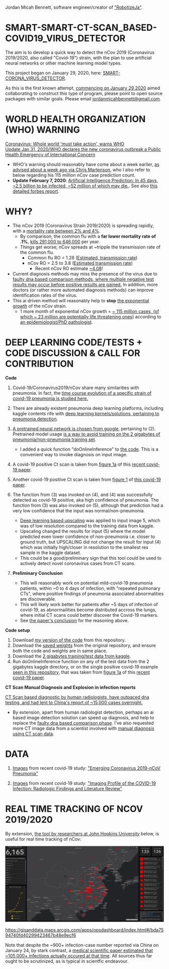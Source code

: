 Jordan Micah Bennett, software engineer/creator of ["RobotizeJa"](https://github.com/JordanMicahBennett/ROBOTIZE_JA).

# SMART-SMART-CT-SCAN_BASED-COVID19_VIRUS_DETECTOR
The aim is to develop a quick way to detect the nCov 2019 (Coronavirus 2019/2020, also called "Covid-19") strain, with the plan to use artificial neural networks or other machine learning model types.

This project began on January 29, 2020, here: [SMART-CORONA_VIRUS_DETECTOR](https://github.com/JordanMicahBennett/SMART-CORONA_VIRUS_DETECTOR).

As this is the first known attempt, [commencing on January 29 2020](https://github.com/JordanMicahBennett/SMART-CORONA_VIRUS_DETECTOR/commit/49984b40847eb168800f0874bae7f8a0f2e20991) aimed collaborating to construct this type of program, please point to open source packages with similar goals. Please email jordanmicahbennett@gmail.com.


# WORLD HEALTH ORGANIZATION (WHO) WARNING
[Coronavirus: Whole world 'must take action', warns WHO](https://www.bbc.com/news/world-asia-china-51299195)  
[Update Jan 31, 2020/WHO declares the new coronavirus outbreak a Public Health Emergency of International Concern](https://www.who.int/news-room/detail/30-01-2020-statement-on-the-second-meeting-of-the-international-health-regulations-(2005)-emergency-committee-regarding-the-outbreak-of-novel-coronavirus-(2019-ncov))
   * WHO's warning should reasonably have come about a week earlier, [as advised about a week ago via Chris Martenson](https://www.youtube.com/watch?v=Nk5P_iRYwTY), who I also refer to below regarding his 115 million nCov case prediction count.
   * **Update February 7, 2020**: [Artificial Intelligence Prediction: In 45 days, ~2.5 billion to be infected, ~52 million of which may die.](https://www.facebook.com/ProgrammingGodJordan/posts/879754635816897). See also [this detailed forbes report](https://www.forbes.com/sites/johnkoetsier/2020/02/05/ai-predicts-coronavirus-could-infect-25b-and-kill-53m-doctors-say-thats-not-credible-and-heres-why/#96189011cd0d).

# WHY?

* The nCov 2019 (Coronavirus Strain 2019/2020) is spreading rapidly, with a [mortality rate between 2% and 4%](https://www.worldometers.info/coronavirus/).  
    * By comparison, the common flu with a **far lower mortality rate of .1%**, [kills 291,000 to 646,000](https://www.medicinenet.com/script/main/art.asp?articlekey=208914) per year.
    * Things get worse; nCov spreads at ~tripple the transmission rate of the common flu. 
       * Common flu RO = 1.28 ([Estimated, transmission rate](https://bmcinfectdis.biomedcentral.com/articles/10.1186/1471-2334-14-480))
       * nCov RO = 2.5 to 3.8 ([Estimated transmission rate](https://www.sciencenews.org/article/how-new-wuhan-coronavirus-stacks-up-against-sars-mers))
            * Recent nCov RO estimate [~4.08](https://www.medrxiv.org/content/10.1101/2020.01.27.20018952v1)!
* Current diagnosis methods may miss the presence of the virus due to [faulty dna based comparison methods, where multiple negative test results may occur before positive results are gained.](https://www.bbc.co.uk/news/health-51491763) In addition, more doctors (or rather more automated diagnosis methods) can improve identification rates of the virus.
* This ai driven method will reasonably help to **stop** [the exponential growth](http://www.renewamerica.com/columns/cherry/200126) of the nCov strain. 
    * 1 more month of exponential nCov growth = [~ 115 million cases, (of which ~ 23 million are potentially life threatening ones)](https://www.youtube.com/watch?v=Yq3Y9rmlEQE) according to [an epidemiologist/PhD pathologist](https://en.wikipedia.org/wiki/Christopher_Martenson).
    

# DEEP LEARNING CODE/TESTS + CODE DISCUSSION & CALL FOR CONTRIBUTION


**Code**

1. Covid-19/Coronavirus2019/nCov share many similarities with pneumonia. In fact, the [time course evolution of a specific strain of covid-19 pneumonia is studied here.](https://pubs.rsna.org/doi/10.1148/radiol.2020200370)

2. There are already existent pneumonia deep learning platforms, including kaggle contents rife with [deep learning kernels/solutions, pertaining to pneumonia detection](https://www.kaggle.com/paultimothymooney/chest-xray-pneumonia).

3. [A pretrained neural network is chosen from google](https://github.com/JohnChangUK/Pneumonia-Kaggle), pertaining to (2). Pretrained model usage [is a way to avoid training on the 2 gigabytes of pneumonia/non-pneumonia training set](https://www.kaggle.com/paultimothymooney/chest-xray-pneumonia/download).
    * I added a quick function "doOnlineInference" to [the code](https://github.com/JordanMicahBennett/SMART-CT-SCAN_BASED-COVID19_VIRUS_DETECTOR/blob/master/test_model_prediction.py). This is a convenient way to invoke diagnosis on input image.

4. A covid-19 positive Ct scan is taken from [figure 1a](http://images.rsna.org/index.html?doi=10.1148/ryct.2020200028&fig=fig1a) of this [recent covid-19 paper](https://pubs.rsna.org/doi/full/10.1148/ryct.2020200028).

5. Another covid-19 positive Ct scan is taken from [figure 1](http://images.rsna.org/index.html?doi=10.1148/ryct.2020200034&fig=fig1) of [this covid-19 paper](https://pubs.rsna.org/doi/full/10.1148/ryct.2020200034).

6. The function from (3) was invoked on (4), and (4) was successfully detected as covid-19 positive, aka high confidence of pneumonia. The function from (3) was also invoked on (5), although that prediction had a very low confidence that the input was normal/non-pneumonia. 
    * [Deep learning based upscaling](https://github.com/JordanMicahBennett/EINSTEIN-BLACK-HOLE-PHOTOGRAPH-ENHANCEMENT/blob/master/README.md) was applied to input image 5, which was of low resolution compared to the training data from kaggle. 
    * Upscaling changed the results for input (5) where the model predicted even lower confidence of non-pneumonia i.e. closer to ground truth, but UPSCALING did not change the result for input (4) which was initially high/closer in resolution to the smallest res sample in the kaggle dataset. 
    * This could be a good/preliminary sign that this tool could be used to actively detect novel coronavirus cases from CT scans.

7. **Preliminary Conclusion**
    * This will reasonably work on potential mild-covid-19 pneumonia patients, within ~0 to 4 days of infection, with "repeated pulmonary CTs", where positive findings of pneumonia associated abnormalities are discoverable.
    * This will likely work better for patients after ~5 days of infection of covid-19, as abnormailities become distributed accross the lungs, where initial CT scans could better discover the Covid-19 markers.
    * See [the paper's conclusion](https://pubs.rsna.org/doi/10.1148/radiol.2020200370) for the reasoning above.
    
    

**Code setup**
1. Download [my version of the code](https://github.com/JordanMicahBennett/SMART-CT-SCAN_BASED-COVID19_VIRUS_DETECTOR/blob/master/test_model_prediction.py) from this repository.
2. Download the [saved weights](https://github.com/JohnChangUK/Pneumonia-Kaggle/blob/master/vgg19.h5) from the original repository, and ensure both the code and weights are in same place.
3. Download the [2 gigabytes training/test data from kaggle](https://www.kaggle.com/paultimothymooney/chest-xray-pneumonia/download).
4. Run doOnlineInference function on any of the test data from the 2 gigabytes kaggle directory, or on the single positive covid-19 example [seen in this repository](https://github.com/JordanMicahBennett/SMART-CT-SCAN_BASED-COVID19_VIRUS_DETECTOR/blob/master/data/ct-scans/covid-19-positive/coronavirus_positive_WeifangKong_et-al.png), that was taken from [figure 1a](http://images.rsna.org/index.html?doi=10.1148/ryct.2020200028&fig=fig1a) of this [recent covid-19 paper](https://pubs.rsna.org/doi/full/10.1148/ryct.2020200028).


**CT Scan Manual Diagnosis and Explosion in infection reports**

[CT Scan based diagnostic by human radiologists, have outpaced dna testing, and had lent to China's report of ~15,000 cases overnight.](https://www.auntminnie.com/index.aspx?sec=sup&sub=cto&pag=dis&itemId=128140) 
* By extension, apart from human radiologist detection, perhaps an ai based image detection solution can speed up diagnosis, and help to replace the [faulty dna based comparison phase](https://www.bbc.co.uk/news/health-51491763). I've also requested more CT image data from a scientist involved with [manual diagnosis using CT scan data](https://pubs.rsna.org/doi/pdf/10.1148/radiol.2020200274).



# DATA
1. [Images](http://images.rsna.org/index.html?doi=10.1148/radiol.2020200274&fig=fig4d) from recent covid-19 study: ["Emerging Coronavirus 2019-nCoV Pneumonia"](https://pubs.rsna.org/doi/full/10.1148/radiol.2020200274)

2. [Images](http://images.rsna.org/index.html?doi=10.1148/ryct.2020200034&fig=fig1) from recent covid-19 study: ["Imaging Profile of the COVID-19 Infection: Radiologic Findings and Literature Review"](https://pubs.rsna.org/doi/full/10.1148/ryct.2020200034)

# REAL TIME TRACKING OF NCOV 2019/2020

By extension, [the tool by researchers at John Hopkins University](https://edition.cnn.com/2020/01/29/health/coronavirus-map-real-time-tracking-trnd/index.html) below, is useful for real time tracking of nCov:

![Alt Text](https://github.com/JordanMicahBennett/SMART-CORONA_VIRUS_DETECTOR/blob/master/nCov%20tracking.png?raw=true)

https://gisanddata.maps.arcgis.com/apps/opsdashboard/index.html#/bda7594740fd40299423467b48e9ecf6

Note that despite the ~900+ infection-case number reported via China on January 24, by stark contrast, a [medical scientific paper estimated that ~105,000+ infections actually occured at that time](https://www.medrxiv.org/content/10.1101/2020.01.23.20018549v2.full.pdf). All sources thus far ought to be scrutinized, as is typical in scientfic endeavour.

